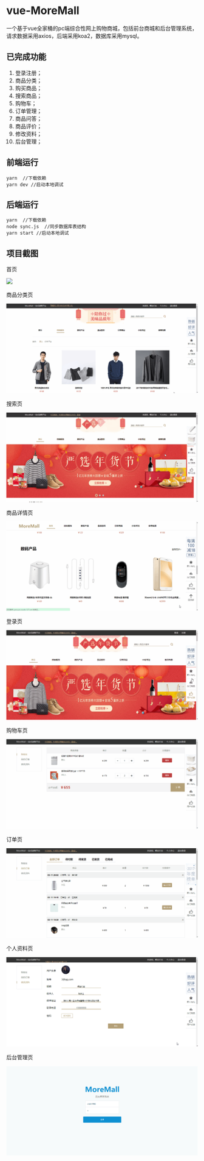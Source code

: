 # vue-MoreMall
一个基于vue全家桶的pc端综合性网上购物商城，包括前台商城和后台管理系统，请求数据采用axios，后端采用koa2，数据库采用mysql。

## 已完成功能

1. 登录注册；
2. 商品分类；
3. 购买商品；
4. 搜索商品；
5. 购物车；
6. 订单管理；
7. 商品问答；
8. 商品评价；
9. 修改资料；
10. 后台管理；

## 前端运行
 ```
yarn  //下载依赖
yarn dev //启动本地调试        

 ```
## 后端运行
 ```
yarn  //下载依赖
node sync.js  //同步数据库表结构
yarn start //启动本地调试        
 ```
## 项目截图

首页

![](screen/index.gif)

商品分类页

![](screen/type.gif)

搜索页

![](screen/search.gif)

商品详情页

![](screen/goodsDetail.gif)

登录页

![](screen/login.gif)

购物车页

![](screen/cart.gif)

订单页

![](screen/orders.gif)

个人资料页

![](screen/data.gif)

后台管理页

![](screen/manage.gif)